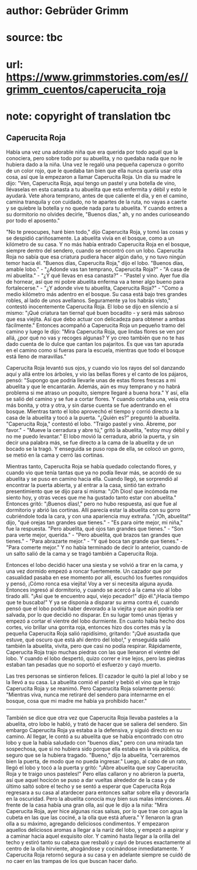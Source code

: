 # author: Gebrüder Grimm
# source: tbc
# url: https://www.grimmstories.com/es//grimm_cuentos/caperucita_roja
# note: copyright of translation tbc

## Caperucita Roja 

Había una vez una adorable niña que era querida por todo aquél que la
conociera, pero sobre todo por su abuelita, y no quedaba nada que no le
hubiera dado a la niña. Una vez le regaló una pequeña caperuza o gorrito
de un color rojo, que le quedaba tan bien que ella nunca quería usar
otra cosa, así que la empezaron a llamar Caperucita Roja. Un día su
madre le dijo: "Ven, Caperucita Roja, aquí tengo un pastel y una
botella de vino, llévaselas en esta canasta a tu abuelita que esta
enfermita y débil y esto le ayudará. Vete ahora temprano, antes de que
caliente el día, y en el camino, camina tranquila y con cuidado, no te
apartes de la ruta, no vayas a caerte y se quiebre la botella y no quede
nada para tu abuelita. Y cuando entres a su dormitorio no olvides
decirle, "Buenos días," ah, y no andes curioseando por todo el
aposento."

"No te preocupes, haré bien todo," dijo Caperucita Roja, y tomó las
cosas y se despidió cariñosamente. La abuelita vivía en el bosque, como
a un kilómetro de su casa. Y no más había entrado Caperucita Roja en el
bosque, siempre dentro del sendero, cuando se encontró con un lobo.
Caperucita Roja no sabía que esa criatura pudiera hacer algún daño, y no
tuvo ningún temor hacia él. "Buenos días, Caperucita Roja," dijo el
lobo. "Buenos días, amable lobo." - "¿Adonde vas tan temprano,
Caperucita Roja?" - "A casa de mi abuelita." - "¿Y qué llevas en esa
canasta?" - "Pastel y vino. Ayer fue día de hornear, así que mi pobre
abuelita enferma va a tener algo bueno para fortalecerse." - "¿Y
adonde vive tu abuelita, Caperucita Roja?" - "Como a medio kilómetro
más adentro en el bosque. Su casa está bajo tres grandes robles, al lado
de unos avellanos. Seguramente ya los habrás visto," contestó
inocentemente Caperucita Roja. El lobo se dijo en silencio a sí mismo:
"¡Qué criatura tan tierna! qué buen bocadito - y será más sabroso que
esa viejita. Así que debo actuar con delicadeza para obtener a ambas
fácilmente." Entonces acompañó a Caperucita Roja un pequeño tramo del
camino y luego le dijo: "Mira Caperucita Roja, que lindas flores se ven
por allá, ¿por qué no vas y recoges algunas? Y yo creo también que no te
has dado cuenta de lo dulce que cantan los pajaritos. Es que vas tan
apurada en el camino como si fueras para la escuela, mientras que todo
el bosque está lleno de maravillas."

Caperucita Roja levantó sus ojos, y cuando vio los rayos del sol
danzando aquí y allá entre los árboles, y vio las bellas flores y el
canto de los pájaros, pensó: "Supongo que podría llevarle unas de estas
flores frescas a mi abuelita y que le encantarán. Además, aún es muy
temprano y no habrá problema si me atraso un poquito, siempre llegaré a
buena hora." Y así, ella se salió del camino y se fue a cortar flores.
Y cuando cortaba una, veía otra más bonita, y otra y otra, y sin darse
cuenta se fue adentrando en el bosque. Mientras tanto el lobo aprovechó
el tiempo y corrió directo a la casa de la abuelita y tocó a la puerta.
"¿Quién es?" preguntó la abuelita. "Caperucita Roja," contestó el
lobo. "Traigo pastel y vino. Ábreme, por favor." - "Mueve la
cerradura y abre tú," gritó la abuelita, "estoy muy débil y no me
puedo levantar." El lobo movió la cerradura, abrió la puerta, y sin
decir una palabra más, se fue directo a la cama de la abuelita y de un
bocado se la tragó. Y enseguida se puso ropa de ella, se colocó un
gorro, se metió en la cama y cerró las cortinas.

Mientras tanto, Caperucita Roja se había quedado colectando flores, y
cuando vio que tenía tantas que ya no podía llevar más, se acordó de su
abuelita y se puso en camino hacia ella. Cuando llegó, se sorprendió al
encontrar la puerta abierta, y al entrar a la casa, sintió tan extraño
presentimiento que se dijo para sí misma: "¡Oh Dios! que incómoda me
siento hoy, y otras veces que me ha gustado tanto estar con abuelita."
Entonces gritó: "¡Buenos días!," pero no hubo respuesta, así que fue
al dormitorio y abrió las cortinas. Allí parecía estar la abuelita con
su gorro cubriéndole toda la cara, y con una apariencia muy extraña.
"¡!Oh, abuelita!" dijo, "qué orejas tan grandes que tienes." - "Es
para oírte mejor, mi niña," fue la respuesta. "Pero abuelita, qué ojos
tan grandes que tienes." - "Son para verte mejor, querida." - "Pero
abuelita, qué brazos tan grandes que tienes." - "Para abrazarte
mejor." - "Y qué boca tan grande que tienes." - "Para comerte
mejor." Y no había terminado de decir lo anterior, cuando de un salto
salió de la cama y se tragó también a Caperucita Roja.

Entonces el lobo decidió hacer una siesta y se volvió a tirar en la
cama, y una vez dormido empezó a roncar fuertemente. Un cazador que por
casualidad pasaba en ese momento por allí, escuchó los fuertes ronquidos
y pensó, ¡Cómo ronca esa viejita! Voy a ver si necesita alguna ayuda.
Entonces ingresó al dormitorio, y cuando se acercó a la cama vio al lobo
tirado allí. "¡Así que te encuentro aquí, viejo pecador!" dijo
él."¡Hacía tiempo que te buscaba!" Y ya se disponía a disparar su arma
contra él, cuando pensó que el lobo podría haber devorado a la viejita y
que aún podría ser salvada, por lo que decidió no disparar. En su lugar
tomó unas tijeras y empezó a cortar el vientre del lobo durmiente. En
cuanto había hecho dos cortes, vio brillar una gorrita roja, entonces
hizo dos cortes más y la pequeña Caperucita Roja salió rapidísimo,
gritando: "¡Qué asustada que estuve, qué oscuro que está ahí dentro del
lobo!," y enseguida salió también la abuelita, vivita, pero que casi no
podía respirar. Rápidamente, Caperucita Roja trajo muchas piedras con
las que llenaron el vientre del lobo. Y cuando el lobo despertó, quizo
correr e irse lejos, pero las piedras estaban tan pesadas que no soportó
el esfuerzo y cayó muerto.

Las tres personas se sintieron felices. El cazador le quitó la piel al
lobo y se la llevó a su casa. La abuelita comió el pastel y bebió el
vino que le trajo Caperucita Roja y se reanimó. Pero Caperucita Roja
solamente pensó: "Mientras viva, nunca me retiraré del sendero para
internarme en el bosque, cosa que mi madre me había ya prohibido
hacer."


------------------------------------------------------------------------


También se dice que otra vez que Caperucita Roja llevaba pasteles a la
abuelita, otro lobo le habló, y trató de hacer que se saliera del
sendero. Sin embargo Caperucita Roja ya estaba a la defensiva, y siguió
directo en su camino. Al llegar, le contó a su abuelita que se había
encontrado con otro lobo y que la había saludado con "buenos días,"
pero con una mirada tan sospechosa, que si no hubiera sido porque ella
estaba en la vía pública, de seguro que se la hubiera tragado.
"Bueno," dijo la abuelita, "cerraremos bien la puerta, de modo que no
pueda ingresar." Luego, al cabo de un rato, llegó el lobo y tocó a la
puerta y gritó: "¡Abre abuelita que soy Caperucita Roja y te traigo
unos pasteles!" Pero ellas callaron y no abrieron la puerta, así que
aquel hocicón se puso a dar vueltas alrededor de la casa y de último
saltó sobre el techo y se sentó a esperar que Caperucita Roja regresara
a su casa al atardecer para entonces saltar sobre ella y devorarla en la
oscuridad. Pero la abuelita conocía muy bien sus malas intenciones. Al
frente de la casa había una gran olla, así que le dijo a la niña: "Mira
Caperucita Roja, ayer hice algunas ricas salsas, por lo que trae con
agua la cubeta en las que las cociné, a la olla que está afuera." Y
llenaron la gran olla a su máximo, agregando deliciosos condimentos. Y
empezaron aquellos deliciosos aromas a llegar a la nariz del lobo, y
empezó a aspirar y a caminar hacia aquel exquisito olor. Y caminó hasta
llegar a la orilla del techo y estiró tanto su cabeza que resbaló y cayó
de bruces exactamente al centro de la olla hirviente, ahogándose y
cocinándose inmediatamente. Y Caperucita Roja retornó segura a su casa y
en adelante siempre se cuidó de no caer en las trampas de los que buscan
hacer daño.
